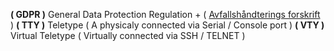 **( GDPR )** General Data Protection Regulation + ( [Avfallshåndterings forskrift](https://lovdata.no/dokument/SF/forskrift/2004-06-01-930/*#&#x2a;) )
**( TTY )** Teletype ( A physicaly connected via Serial / Console port )
**( VTY )** Virtual Teletype ( Virtually connected via SSH / TELNET )

